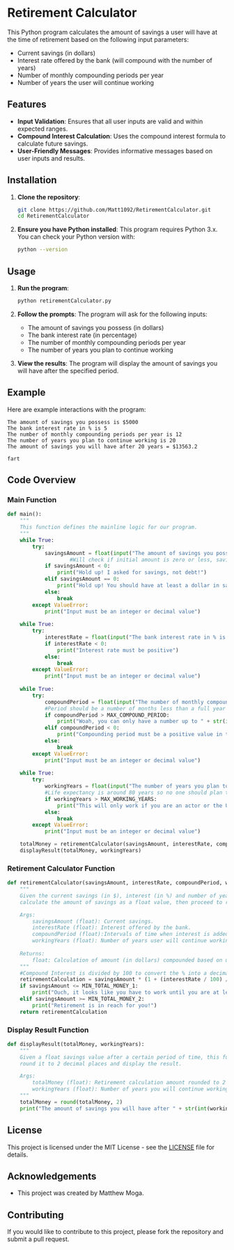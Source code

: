 # Retirement Calculator

This Python program calculates the amount of savings a user will have at the time of retirement based on the following input parameters:
- Current savings (in dollars)
- Interest rate offered by the bank (will compound with the number of years)
- Number of monthly compounding periods per year
- Number of years the user will continue working

## Features

- **Input Validation**: Ensures that all user inputs are valid and within expected ranges.
- **Compound Interest Calculation**: Uses the compound interest formula to calculate future savings.
- **User-Friendly Messages**: Provides informative messages based on user inputs and results.

## Installation

1. **Clone the repository**:
    ```bash
    git clone https://github.com/Matt1092/RetirementCalculator.git
    cd RetirementCalculator
    ```

2. **Ensure you have Python installed**:
    This program requires Python 3.x. You can check your Python version with:
    ```bash
    python --version
    ```

## Usage

1. **Run the program**:
    ```bash
    python retirementCalculator.py
    ```

2. **Follow the prompts**:
    The program will ask for the following inputs:
    - The amount of savings you possess (in dollars)
    - The bank interest rate (in percentage)
    - The number of monthly compounding periods per year
    - The number of years you plan to continue working

3. **View the results**:
    The program will display the amount of savings you will have after the specified period.

## Example

Here are example interactions with the program:
```text
The amount of savings you possess is $5000
The bank interest rate in % is 5
The number of monthly compounding periods per year is 12
The number of years you plan to continue working is 20
The amount of savings you will have after 20 years = $13563.2

fart
```

## Code Overview

### Main Function

```python
def main():
	"""
	This function defines the mainline logic for our program.
	"""
	while True:
		try:
			savingsAmount = float(input("The amount of savings you possess is $"))
            		#Will check if initial amount is zero or less, savings should be greater than 0
			if savingsAmount < 0:
				print("Hold up! I asked for savings, not debt!")
			elif savingsAmount == 0:
				print("Hold up! You should have at least a dollar in savings!")		
			else:
				break
		except ValueError:
			print("Input must be an integer or decimal value")
			
	while True:
		try:
			interestRate = float(input("The bank interest rate in % is "))
			if interestRate < 0:
				print("Interest rate must be positive")
			else:
				break
		except ValueError:
			print("Input must be an integer or decimal value")
			
	while True:
		try:
			compoundPeriod = float(input("The number of monthly compounding periods per year is "))
			#Period should be a number of months less than a full year (12), something like 3/4/6
			if compoundPeriod > MAX_COMPOUND_PERIOD:
				print("Woah, you can only have a number up to " + str(int(MAX_COMPOUND_PERIOD)) + " months annually!")
			elif compoundPeriod < 0:
				print("Compounding period must be a positive value in the range of 0 to 12 (inclusive)")
			else:
				break	
		except ValueError:
			print("Input must be an integer or decimal value")
			
	while True:
		try:
			workingYears = float(input("The number of years you plan to continue working is "))
			#Life expectancy is around 80 years so no one should plan to work more than 60 years
			if workingYears > MAX_WORKING_YEARS:
				print("This will only work if you are an actor or the US president! No one else should work until that age :)")
			else:
				break
		except ValueError:
			print("Input must be an integer or decimal value")

	totalMoney = retirementCalculator(savingsAmount, interestRate, compoundPeriod, workingYears)
	displayResult(totalMoney, workingYears)
```

### Retirement Calculator Function

```python
def retirementCalculator(savingsAmount, interestRate, compoundPeriod, workingYears):
	"""
	Given the current savings (in $), interest (in %) and number of years, this function will
	calculate the amount of savings as a float value, then proceed to return it.

	Args:
		savingsAmount (float): Current savings.
		interestRate (float): Interest offered by the bank.
		compoundPeriod (float):Intervals of time when interest is added to account.
		workingYears (float): Number of years user will continue working.
	
	Returns:
		float: Calculation of amount (in dollars) compounded based on user inputs.
	"""
	#Compound Interest is divided by 100 to convert the % into a decimal
	retirementCalculation = savingsAmount * (1 + (interestRate / 100) / compoundPeriod) ** (compoundPeriod * workingYears)
	if savingsAmount <= MIN_TOTAL_MONEY_1:
		print("Ouch, it looks like you have to work until you are at least 80!")
	elif savingsAmount >= MIN_TOTAL_MONEY_2:
		print("Retirement is in reach for you!")
	return retirementCalculation
```

### Display Result Function

```python
def displayResult(totalMoney, workingYears):
	"""
	Given a float savings value after a certain period of time, this function will
	round it to 2 decimal places and display the result.

	Args:
		totalMoney (float): Retirement calculation amount rounded to 2 decimal places.
		workingYears (float): Number of years you will continue working.
	"""
	totalMoney = round(totalMoney, 2)
	print("The amount of savings you will have after " + str(int(workingYears)) + " years = $" + str(totalMoney))

```


## License

This project is licensed under the MIT License - see the [LICENSE](LICENSE) file for details.

## Acknowledgements

- This project was created by Matthew Moga.

## Contributing

If you would like to contribute to this project, please fork the repository and submit a pull request.
